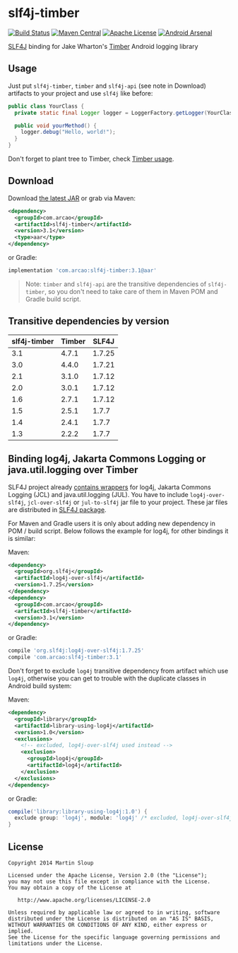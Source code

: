 slf4j-timber
============
[![Build Status](https://travis-ci.org/arcao/slf4j-timber.svg?branch=master)](https://travis-ci.org/arcao/slf4j-timber) [![Maven Central](https://maven-badges.herokuapp.com/maven-central/com.arcao/slf4j-timber/badge.svg)](https://maven-badges.herokuapp.com/maven-central/com.arcao/slf4j-timber) [![Apache License](http://img.shields.io/badge/license-Apache%20License%202.0-lightgrey.svg)](http://choosealicense.com/licenses/apache-2.0/) [![Android Arsenal](https://img.shields.io/badge/Android%20Arsenal-slf4j--timber-brightgreen.svg?style=flat)](https://android-arsenal.com/details/1/272)

[SLF4J][1] binding for Jake Wharton's [Timber][2] Android logging library

Usage
-----

Just put `slf4j-timber`, `timber` and `slf4j-api` (see note in Download) 
artifacts to your project and use `slf4j` like before:

```java
public class YourClass {
  private static final Logger logger = LoggerFactory.getLogger(YourClass.class);

  public void yourMethod() {
    logger.debug("Hello, world!");
  }
}
```

Don't forget to plant tree to Timber, check [Timber usage][3].

Download
-----

Download [the latest JAR][4] or grab via Maven:

```xml
<dependency>
  <groupId>com.arcao</groupId>
  <artifactId>slf4j-timber</artifactId>
  <version>3.1</version>
  <type>aar</type>
</dependency>
```
or Gradle:
```groovy
implementation 'com.arcao:slf4j-timber:3.1@aar'
```

> Note: `timber` and `slf4j-api` are the transitive dependencies of `slf4j-timber`, 
so you don't need to take care of them in Maven POM and Gradle build script. 

Transitive dependencies by version
-----

slf4j-timber | Timber | SLF4J
------------ | ------ | -----
3.1          | 4.7.1  | 1.7.25
3.0          | 4.4.0  | 1.7.21
2.1          | 3.1.0  | 1.7.12
2.0          | 3.0.1  | 1.7.12
1.6          | 2.7.1  | 1.7.12
1.5          | 2.5.1  | 1.7.7
1.4          | 2.4.1  | 1.7.7
1.3          | 2.2.2  | 1.7.7

Binding log4j, Jakarta Commons Logging or java.util.logging over Timber  
-----------------------------------------------------------------------
SLF4J project already [contains wrappers][5] for log4j, Jakarta Commons Logging 
(JCL) and java.util.logging (JUL). You have to include `log4j-over-slf4j`, 
`jcl-over-slf4j` or `jul-to-slf4j` jar file to your project. These jar files are
distributed in [SLF4J package][6].

For Maven and Gradle users it is only about adding new dependency in POM / build
script. Below follows the example for log4j, for other bindings it is similar:

Maven:  
```xml
<dependency>
  <groupId>org.slf4j</groupId>
  <artifactId>log4j-over-slf4j</artifactId>
  <version>1.7.25</version>
</dependency>
<dependency>
  <groupId>com.arcao</groupId>
  <artifactId>slf4j-timber</artifactId>
  <version>3.1</version>
</dependency>
```
or Gradle:
```groovy
compile 'org.slf4j:log4j-over-slf4j:1.7.25'
compile 'com.arcao:slf4j-timber:3.1'
```

Don't forget to exclude `log4j` transitive dependency from artifact which use 
`log4j`, otherwise you can get to trouble with the duplicate classes in Android 
build system:

Maven:  
```xml
<dependency>
  <groupId>library</groupId>
  <artifactId>library-using-log4j</artifactId>
  <version>1.0</version>
  <exclusions>
    <!-- excluded, log4j-over-slf4j used instead -->
    <exclusion>
      <groupId>log4j</groupId>
      <artifactId>log4j</artifactId>
    </exclusion>
  </exclusions> 
</dependency>
```
or Gradle:
```groovy
compile('library:library-using-log4j:1.0') {
  exclude group: 'log4j', module: 'log4j' /* excluded, log4j-over-slf4j used instead */
}
```

License
-------

    Copyright 2014 Martin Sloup

    Licensed under the Apache License, Version 2.0 (the "License");
    you may not use this file except in compliance with the License.
    You may obtain a copy of the License at

       http://www.apache.org/licenses/LICENSE-2.0

    Unless required by applicable law or agreed to in writing, software
    distributed under the License is distributed on an "AS IS" BASIS,
    WITHOUT WARRANTIES OR CONDITIONS OF ANY KIND, either express or implied.
    See the License for the specific language governing permissions and
    limitations under the License.


 [1]: http://www.slf4j.org/
 [2]: https://github.com/JakeWharton/timber
 [3]: https://github.com/JakeWharton/timber#usage
 [4]: https://repository.sonatype.org/#nexus-search;gav~com.arcao~slf4j-timber~~~
 [5]: http://www.slf4j.org/legacy.html
 [6]: http://www.slf4j.org/download.html
